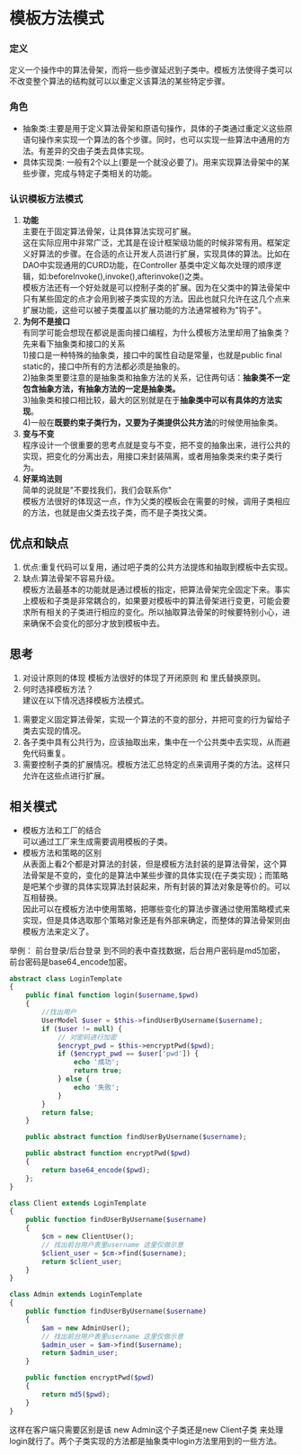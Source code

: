 # 模板方法模式
### 定义
定义一个操作中的算法骨架，而将一些步骤延迟到子类中。模板方法使得子类可以不改变整个算法的结构就可以以重定义该算法的某些特定步骤。

### 角色
* 抽象类:主要是用于定义算法骨架和原语句操作，具体的子类通过重定义这些原语句操作来实现一个算法的各个步骤。同时，也可以实现一些算法中通用的方法。有差异的交由子类去具体实现。
* 具体实现类: 一般有2个以上(要是一个就没必要了)。用来实现算法骨架中的某些步骤，完成与特定子类相关的功能。

### 认识模板方法模式
1. **功能**  
主要在于固定算法骨架，让具体算法实现可扩展。  
    这在实际应用中非常广泛，尤其是在设计框架级功能的时候非常有用。框架定义好算法的步骤。在合适的点让开发人员进行扩展，实现具体的算法。比如在DAO中实现通用的CURD功能，在Controller 基类中定义每次处理的顺序逻辑，如:beforeInvoke(),invoke(),afterinvoke()之类。  
    模板方法还有一个好处就是可以控制子类的扩展。因为在父类中的算法骨架中只有某些固定的点才会用到被子类实现的方法。因此也就只允许在这几个点来扩展功能，这些可以被子类覆盖以扩展功能的方法通常被称为"钩子"。
2. **为何不是接口**  
有同学可能会想现在都说是面向接口编程，为什么模板方法里却用了抽象类？先来看下抽象类和接口的关系  
1)接口是一种特殊的抽象类，接口中的属性自动是常量，也就是public final static的，接口中所有的方法都必须是抽象的。  
2)抽象类里要注意的是抽象类和抽象方法的关系，记住两句话：**抽象类不一定包含抽象方法，有抽象方法的一定是抽象类。**  
3)抽象类和接口相比较，最大的区别就是在于**抽象类中可以有具体的方法实现**。  
4)一般在**既要约束子类行为，又要为子类提供公共方法**的时候使用抽象类。  
3. **变与不变**  
程序设计一个很重要的思考点就是变与不变，把不变的抽象出来，进行公共的实现，把变化的分离出去，用接口来封装隔离，或者用抽象类来约束子类行为。
4. **好莱坞法则**  
简单的说就是"不要找我们，我们会联系你"  
模板方法很好的体现这一点，作为父类的模板会在需要的时候，调用子类相应的方法，也就是由父类去找子类，而不是子类找父类。

## 优点和缺点
1. 优点:重复代码可以复用，通过吧子类的公共方法提炼和抽取到模板中去实现。
2. 缺点:算法骨架不容易升级。  
模板方法最基本的功能就是通过模板的指定，把算法骨架完全固定下来。事实上模板和子类是非常耦合的，如果要对模板中的算法骨架进行变更，可能会要求所有相关的子类进行相应的变化。所以抽取算法骨架的时候要特别小心，进来确保不会变化的部分才放到模板中去。

## 思考
1. 对设计原则的体现
模板方法很好的体现了开闭原则 和 里氏替换原则。  
2. 何时选择模板方法？  
建议在以下情况选择模板方法模式。  
1) 需要定义固定算法骨架，实现一个算法的不变的部分，并把可变的行为留给子类去实现的情况。  
2) 各子类中具有公共行为，应该抽取出来，集中在一个公共类中去实现，从而避免代码重复。
3) 需要控制子类的扩展情况。模板方法汇总特定的点来调用子类的方法。这样只允许在这些点进行扩展。

## 相关模式
* 模板方法和工厂的结合  
可以通过工厂来生成需要调用模板的子类。
* 模板方法和策略的区别  
从表面上看2个都是对算法的封装，但是模板方法封装的是算法骨架，这个算法骨架是不变的，变化的是算法中某些步骤的具体实现(在子类实现)；而策略是吧某个步骤的具体实现算法封装起来，所有封装的算法对象是等价的。可以互相替换。   
因此可以在模板方法中使用策略，把哪些变化的算法步骤通过使用策略模式来实现，但是具体选取那个策略对象还是有外部来确定，而整体的算法骨架则由模板方法来定义了。

举例：
前台登录/后台登录 到不同的表中查找数据，后台用户密码是md5加密，前台密码是base64_encode加密。

```php
abstract class LoginTemplate
{
    public final function login($username,$pwd)
    {
        //找出用户
        UserModel $user = $this->findUserByUsername($username);
        if ($user != null) {
            // 对密码进行加密
            $encrypt_pwd = $this->encryptPwd($pwd);
            if ($encrypt_pwd == $user['pwd']) {
                echo '成功';
                return true;
            } else {
                echo '失败';
            }
        }
        return false;
    }

    public abstract function findUserByUsername($username);

    public abstract function encryptPwd($pwd) 
    {
        return base64_encode($pwd);
    };
}

class Client extends LoginTemplate
{
    public function findUserByUsername($username)
    {
        $cm = new ClientUser();
        // 找出前台用户表里username 这里仅做示意
        $client_user = $cm->find($username);
        return $client_user;
    }
}

class Admin extends LoginTemplate
{
    public function findUserByUsername($username)
    {
        $am = new AdminUser();
        // 找出前台用户表里username 这里仅做示意
        $admin_user = $am->find($username);
        return $admin_user;
    }

    public function encryptPwd($pwd)
    {
        return md5($pwd);
    }
}

```
这样在客户端只需要区别是该 new Admin这个子类还是new Client子类 来处理login就行了。两个子类实现的方法都是抽象类中login方法里用到的一些方法。
